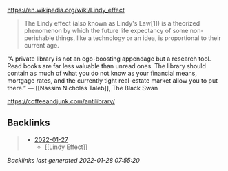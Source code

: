https://en.wikipedia.org/wiki/Lindy_effect

>The Lindy effect (also known as Lindy's Law[1]) is a theorized phenomenon by which the future life expectancy of some non-perishable things, like a technology or an idea, is proportional to their current age.



“A private library is not an ego-boosting appendage but a research tool. Read books are far less valuable than unread ones. The library should contain as much of what you do not know as your financial means, mortgage rates, and the currently tight real-estate market allow you to put there.”
— [[Nassim Nicholas Taleb]], The Black Swan


https://coffeeandjunk.com/antilibrary/

## Backlinks

> - [2022-01-27](2022-01-27.md)
>   - [[Lindy Effect]]

_Backlinks last generated 2022-01-28 07:55:20_
